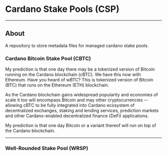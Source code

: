 # Cardano Stake Pools (CSP)

---

## About
A repository to store metadata files for managed cardano stake pools.

### Cardano Bitcoin Stake Pool (CBTC)
My prediction is that one day there may be a tokenized version of Bitcoin running on the Cardano blockchain (cBTC). We have this now with Ethereum. Have you heard of wBTC? This is tokenized version of Bitcoin (BTC) that runs on the Ethereum (ETH) blockchain.

As the Cardano blockchain gains widespread popularity and economies of scale it
too will encompass Bitcoin and may other cryptocurrencies -- allowing cBTC to be
fully integrated into Cardano ecosystem of decentralized exchanges, staking and
lending services, prediction markets and other Cardano-enabled decentralized 
finance (DeFi) applications.

My prediction is that one day Bitcoin or a variant thereof will run on top of 
the Cardano blockchain.

---

### Well-Rounded Stake Pool (WRSP)

